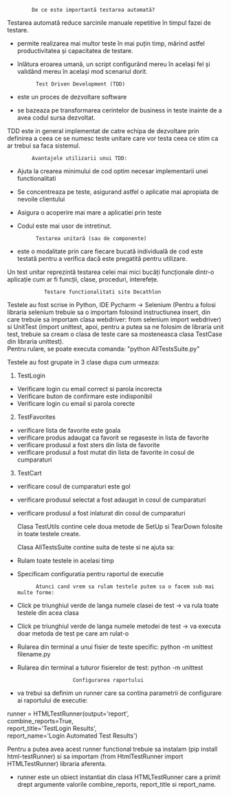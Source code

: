 			De ce este importantă testarea automată?

Testarea automată reduce sarcinile manuale repetitive în timpul fazei de testare. 
- permite realizarea mai multor teste în mai puțin timp, mărind astfel productivitatea și capacitatea de testare.
- înlătura eroarea umană, un script configurând mereu în același fel și validând mereu în același mod scenariul dorit.


			Test Driven Development (TDD)
- este un proces de dezvoltare software
- se bazeaza pe transformarea cerintelor de business in teste inainte de a avea codul sursa dezvoltat. 

TDD este in general implementat de catre echipa de dezvoltare prin definirea a ceea ce se numesc teste unitare care vor testa ceea ce stim ca ar trebui sa faca sistemul.


			Avantajele utilizarii unui TDD: 

- Ajuta la crearea minimului de cod optim necesar implementarii unei functionalitati
- Se concentreaza pe teste, asigurand astfel o aplicatie mai apropiata de nevoile clientului
- Asigura o acoperire mai mare a aplicatiei prin teste
- Codul este mai usor de intretinut.

			Testarea unitară (sau de componente) 

- este o modalitate prin care fiecare bucată individuală de cod este testată pentru a verifica dacă este pregatită pentru utilizare. 

Un test unitar reprezintă testarea celei mai mici bucăți funcționale dintr-o aplicație cum ar fi funcții, clase, proceduri, interefețe.



				Testare functionalitati site Decathlon

Testele au fost scrise in Python, IDE Pycharm -> Selenium (Pentru a folosi libraria selenium trebuie sa o importam folosind instructiunea insert, din care trebuie sa importam clasa webdriver: from selenium import webdriver) si UnitTest (import unittest, apoi, pentru a putea sa ne folosim de libraria unit test, trebuie sa cream o clasa de teste care sa mosteneasca clasa TestCase din libraria unittest).  
Pentru rulare, se poate executa comanda: "python AllTestsSuite.py"

Testele au fost grupate in 3 clase dupa cum urmeaza:

 1. TestLogin

- Verificare login cu email correct si parola incorecta
- Verificare buton de confirmare este indisponibil
- Verificare login cu email si parola corecte

2. TestFavorites 

- verificare lista de favorite este goala
- verificare produs adaugat ca favorit  se regaseste in lista de favorite
- verificare produsul a fost sters din lista de favorite
- verificare produsul a fost mutat din lista de favorite in cosul de cumparaturi

3. TestCart

- verificare cosul de cumparaturi este gol
- verificare produsul selectat a fost adaugat in cosul de cumparaturi
- verificare produsul a fost inlaturat din cosul de cumparaturi

   Clasa TestUtils contine cele doua metode de SetUp si TearDown folosite in toate testele create.

   Clasa AllTestsSuite contine suita de teste si ne ajuta sa:

- Rulam toate testele in acelasi timp
- Specificam configuratia pentru raportul de executie


   			Atunci cand vrem sa rulam testele putem sa o facem sub mai multe forme: 
 - Click pe triunghiul verde de langa numele clasei de test -> va rula toate testele din acea clasa
 - Click pe triunghiul verde de langa numele metodei de test -> va executa doar metoda de test pe care am rulat-o
 - Rularea din terminal a unui fisier de teste specific: python -m unittest filename.py
 - Rularea din terminal a tuturor fisierelor de test: python -m unittest


            			 Configurarea raportului

- va trebui sa definim un runner care sa contina parametrii de configurare ai raportului de executie:

runner = HTMLTestRunner(output='report',      	                      
			combine_reports=True,                                     
			report_title='TestLogin Results',                                        
			report_name='Login Automated Test Results')

Pentru a putea avea acest runner functional trebuie sa instalam (pip install html-testRunner) si sa importam (from HtmlTestRunner import HTMLTestRunner) libraria aferenta. 

- runner este un obiect instantiat din clasa HTMLTestRunner care a primit drept argumente valorile combine_reports, report_title si report_name.





